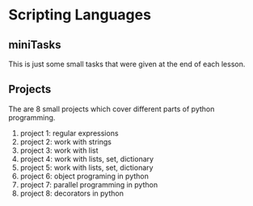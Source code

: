 
# Scripting Languages


## miniTasks

This is just some small tasks that were given at the end of each lesson.

## Projects

The are 8 small projects which cover different parts of python programming.

1. project 1: regular expressions
2. project 2: work with strings
3. project 3: work with list
4. project 4: work with lists, set, dictionary
5. project 5: work with lists, set, dictionary
6. project 6: object programing in python
7. project 7: parallel programming in python
8. project 8: decorators in python